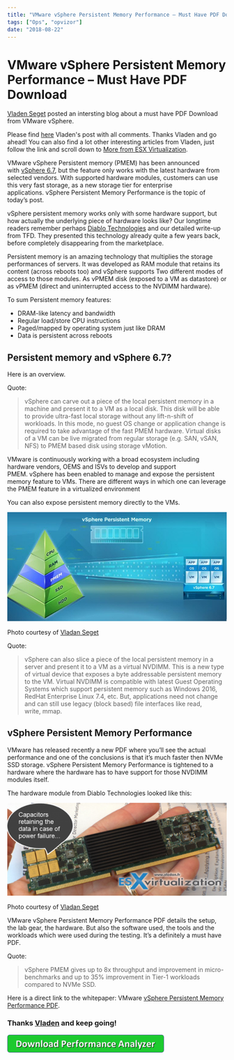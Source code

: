 ```yaml
---
title: "VMware vSphere Persistent Memory Performance – Must Have PDF Download"
tags: ["Ops", "opvizor"]
date: "2018-08-22"
---
```


# VMware vSphere Persistent Memory Performance – Must Have PDF Download

[Vladen Seget](https://www.vladan.fr/author/vladan/) posted an intersting blog about a must have PDF Download from VMware vSphere.

Please find [here](https://www.vladan.fr/vmware-vsphere-persistent-memory-performance-pdf-download/) Vladen's post with all comments. Thanks Vladen and go ahead! You can also find a lot other interesting articles from Vladen, just follow the link and scroll down to [More from ESX Virtualization](https://www.vladan.fr/vmware-vsphere-persistent-memory-performance-pdf-download/).

VMware vSphere Persistent memory (PMEM) has been announced with [vSphere 6.7](https://www.vladan.fr/vsphere-6-7/), but the feature only works with the latest hardware from selected vendors. With supported hardware modules, customers can use this very fast storage, as a new storage tier for enterprise applications. vSphere Persistent Memory Performance is the topic of today’s post.

vSphere persistent memory works only with some hardware support, but how actually the underlying piece of hardware looks like? Our longtime readers remember perhaps [Diablo Technologies](https://www.vladan.fr/ssd-storage-closer-to-cpu-thats-memory-channel-storage-by-diablo-technologies/) and our detailed write-up from TFD. They presented this technology already quite a few years back, before completely disappearing from the marketplace.

Persistent memory is an amazing technology that multiplies the storage performances of servers. It was developed as RAM module that retains its content (across reboots too) and vSphere supports Two different modes of access to those modules. As vPMEM disk (exposed to a VM as datastore) or as vPMEM (direct and uninterrupted access to the NVDIMM hardware).

To sum Persistent memory features:

- DRAM-like latency and bandwidth
- Regular load/store CPU instructions
- Paged/mapped by operating system just like DRAM
- Data is persistent across reboots

## Persistent memory and vSphere 6.7?

Here is an overview.

Quote:

> vSphere can carve out a piece of the local persistent memory in a machine and present it to a VM as a local disk. This disk will be able to provide ultra-fast local storage without any lift-n-shift of workloads. In this mode, no guest OS change or application change is required to take advantage of the fast PMEM hardware. Virtual disks of a VM can be live migrated from regular storage (e.g. SAN, vSAN, NFS) to PMEM based disk using storage vMotion.

VMware is continuously working with a broad ecosystem including hardware vendors, OEMS and ISVs to develop and support PMEM. vSphere has been enabled to manage and expose the persistent memory feature to VMs. There are different ways in which one can leverage the PMEM feature in a virtualized environment

You can also expose persistent memory directly to the VMs.

![Memory Performance](/images/blog/persistent-memory-720x357.jpg)

Photo courtesy of [Vladan Seget](https://www.vladan.fr/vmware-vsphere-persistent-memory-performance-pdf-download/)

Quote:

> vSphere can also slice a piece of the local persistent memory in a server and present it to a VM as a virtual NVDIMM. This is a new type of virtual device that exposes a byte addressable persistent memory to the VM. Virtual NVDIMM is compatible with latest Guest Operating Systems which support persistent memory such as Windows 2016, RedHat Enterprise Linux 7.4, etc. But, applications need not change and can still use legacy (block based) file interfaces like read, write, mmap.

## vSphere Persistent Memory Performance

VMware has released recently a new PDF where you’ll see the actual performance and one of the conclusions is that it’s much faster then NVMe SSD storage. vSphere Persistent Memory Performance is tightened to a hardware where the hardware has to have support for those NVDIMM modules itself.

The hardware module from Diablo Technologies looked like this:

![Memory Performance](/images/blog/diablo-technologies-590x249.png)

Photo courtesy of [Vladan Seget](https://www.vladan.fr/vmware-vsphere-persistent-memory-performance-pdf-download/)

VMware vSphere Persistent Memory Performance PDF details the setup, the lab gear, the hardware. But also the software used, the tools and the workloads which were used during the testing. It’s a definitely a must have PDF.

Quote:

> vSphere PMEM gives up to 8x throughput and improvement in micro-benchmarks and up to 35% improvement in Tier-1 workloads compared to NVMe SSD.

Here is a direct link to the whitepaper: VMware [vSphere Persistent Memory Performance PDF](https://www.vmware.com/content/dam/digitalmarketing/vmware/en/pdf/techpaper/performance/pmem-vsphere67-perf.pdf).

### Thanks [Vladen](https://www.vladan.fr/author/vladan/) and keep going!

[![Download Performance Analyzer](/images/blog/button_download-performance-analyzer-6-360x41-8.png)](https://www.opvizor.com/)
